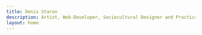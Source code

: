 ```yaml
---
title: Denis Starov
description: Artist, Web-Developer, Sociocultural Designer and Practical Philosopher
layout: home
---
```



